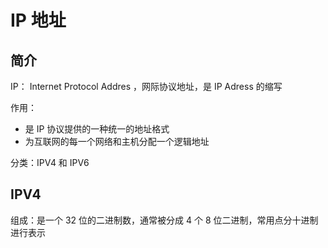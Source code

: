 # IP 地址

## 简介

IP： Internet Protocol Addres ，网际协议地址，是 IP Adress 的缩写

作用：

+ 是 IP 协议提供的一种统一的地址格式
+ 为互联网的每一个网络和主机分配一个逻辑地址

分类：IPV4 和 IPV6

## IPV4

组成：是一个 32 位的二进制数，通常被分成 4 个 8 位二进制，常用点分十进制进行表示



